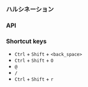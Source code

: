 ### ハルシネーション

### API

### Shortcut keys

* `Ctrl` + `Shift` + `<back_space>`
* `Ctrl` + `Shift` + `O`
* `@`
* `/`
* `Ctrl` + `Shift` + `r`

